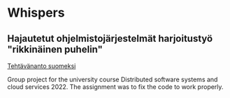 
# Whispers

## Hajautetut ohjelmistojärjestelmät harjoitustyö "rikkinäinen puhelin"

[Tehtävänanto suomeksi](assignments/Tehtavananto.md)

Group project for the university course Distributed software systems and cloud services 2022. The assignment was to fix the code to work properly.
